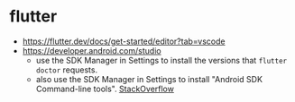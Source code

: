 # flutter

* https://flutter.dev/docs/get-started/editor?tab=vscode
* https://developer.android.com/studio
  * use the SDK Manager in Settings to install the versions that `flutter doctor` requests.
  * also use the SDK Manager in Settings to install "Android SDK Command-line tools". [StackOverflow](https://stackoverflow.com/questions/61993738/flutter-doctor-android-licenses-gives-a-java-error)
